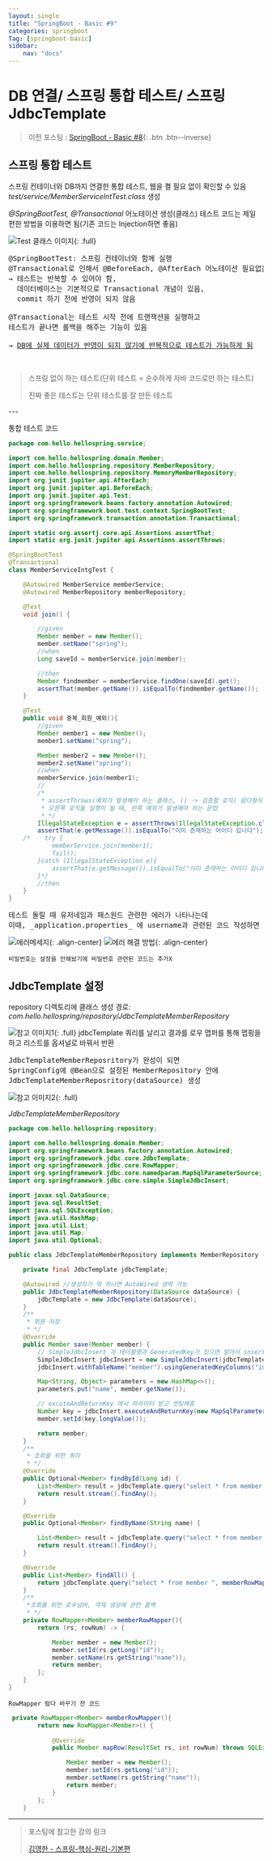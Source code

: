 ```yaml
---
layout: single
title: "SpringBoot - Basic #9"
categories: springboot
Tag: [springboot-basic]
sidebar: 
    nav: "docs"
---
```

# DB 연결/ 스프링 통합 테스트/ 스프링 JdbcTemplate

> 이전 포스팅 : [SpringBoot - Basic #8](/springboot/springboot_basic_8){: .btn .btn--inverse}

## 스프링 통합 테스트
스프링 컨테이너와 DB까지 연결한 통합 테스트, 웹을 켤 필요 없이 확인할 수 있음
_test/service/MemberServiceIntTest.class_ 생성

_@SpringBootTest, @Transactional_ 어노테이션 생성(클래스)
테스트 코드는 제일 편한 방법을 이용하면 됨(기존 코드는 Injection하면 좋음)

![Test 클래스 이미지](/assets/images/2022-12-29-10-50-02.png){: .full}
<pre>
@SpringBootTest: 스프링 컨테이너와 함께 실행
​@Transactional로 인해서 @BeforeEach, @AfterEach 어노테이션 필요없음
→ 테스트는 반복할 수 있어야 함,
  데이터베이스는 기본적으로 Transactional 개념이 있음,
  commit 하기 전에 반영이 되지 않음

@Transactional는 테스트 시작 전에 트랜잭션을 실행하고 
테스트가 끝나면 롤백을 해주는 기능이 있음

→ <U>DB에 실제 데이터가 반영이 되지 않기에 반복적으로 테스트가 가능하게 됨</U>
</pre>

​

> 스프링 없이 하는 테스트(단위 테스트 = 순수하게 자바 코드로만 하는 테스트)
> 
> 진짜 좋은 테스트는 단위 테스트를 잘 만든 테스트 

​---

​통합 테스트 코드
```java
package com.hello.hellospring.service;

import com.hello.hellospring.domain.Member;
import com.hello.hellospring.repository.MemberRepository;
import com.hello.hellospring.repository.MemoryMemberRepository;
import org.junit.jupiter.api.AfterEach;
import org.junit.jupiter.api.BeforeEach;
import org.junit.jupiter.api.Test;
import org.springframework.beans.factory.annotation.Autowired;
import org.springframework.boot.test.context.SpringBootTest;
import org.springframework.transaction.annotation.Transactional;

import static org.assertj.core.api.Assertions.assertThat;
import static org.junit.jupiter.api.Assertions.assertThrows;

@SpringBootTest
@Transactional
class MemberServiceIntgTest {

    @Autowired MemberService memberService;
    @Autowired MemberRepository memberRepository;

    @Test
    void join() {

        //given
        Member member = new Member();
        member.setName("spring");
        //when
        Long saveId = memberService.join(member);

        //then
        Member findmember = memberService.findOne(saveId).get();
        assertThat(member.getName()).isEqualTo(findmember.getName());
    }

    @Test
    public void 중복_회원_예외(){
        //given
        Member member1 = new Member();
        member1.setName("spring");

        Member member2 = new Member();
        member2.setName("spring");
        //when
        memberService.join(member1);
        //
        /*
         * assertThrows(예외가 발생해야 하는 클래스, () -> 검증할 로직) 람다형식
         * 오른쪽 로직을 실행이 될 때, 왼쪽 예외가 발생해야 하는 문법
         * */
        IllegalStateException e = assertThrows(IllegalStateException.class, () -> memberService.join(member2));
        assertThat(e.getMessage()).isEqualTo("이미 존재하는 아이디 입니다");
    /*    try {
            memberService.join(member1);
            fail();
        }catch (IllegalStateException e){
            assertThat(e.getMessage()).isEqualTo("이미 존재하는 아이디 입니다");
        }*/
        //then
    }
}
```
<pre>
테스트 돌릴 때 유저네임과 패스원드 관련한 에러가 나타나는데 
이때, _application.properties_ 에 username과 관련된 코드 작성하면 해결
</pre>
![에러메세지](/assets/images/2022-12-29-11-00-06.png){: .align-center}
![에러 해결 방법](/assets/images/2022-12-29-11-00-27.png){: .align-center}

`비밀번호는 설정을 안해놨기에 비밀번호 관련된 코드는 추가X`


## JdbcTemplate 설정

repository 디렉토리에 클래스 생성
경로: _com.hello.hellospring/repository/JdbcTemplateMemberRepository_

![참고 이미지1](/assets/images/2022-12-29-11-06-41.png){: .full}
jdbcTemplate 쿼리를 날리고 결과를 로우 맵퍼를 통해 맵핑을 하고 리스트를 옵셔널로 바꿔서 반환

<pre>
JdbcTemplateMemberReposritory가 완성이 되면 
SpringConfig에 @Bean으로 설정된 MemberRepository 안에 
JdbcTemplateMemberReposritory(dataSource) 생성
</pre>
![참고 이미지2](/assets/images/2022-12-29-11-08-20.png){: .full}


_JdbcTemplateMemberRepository_
```java
package com.hello.hellospring.repository;

import com.hello.hellospring.domain.Member;
import org.springframework.beans.factory.annotation.Autowired;
import org.springframework.jdbc.core.JdbcTemplate;
import org.springframework.jdbc.core.RowMapper;
import org.springframework.jdbc.core.namedparam.MapSqlParameterSource;
import org.springframework.jdbc.core.simple.SimpleJdbcInsert;

import javax.sql.DataSource;
import java.sql.ResultSet;
import java.sql.SQLException;
import java.util.HashMap;
import java.util.List;
import java.util.Map;
import java.util.Optional;

public class JdbcTemplateMemberRepository implements MemberRepository {

    private final JdbcTemplate jdbcTemplate;

    @Autowired //생성자가 딱 하나면 AutoWired 생략 가능
    public JdbcTemplateMemberRepository(DataSource dataSource) {
        jdbcTemplate = new JdbcTemplate(dataSource);
    }
    /**
     * 회원 저장
     * */
    @Override
    public Member save(Member member) {
        // SimpleJdbcInsert 가 테이블명과 GeneratedKey가 있으면 알아서 insert
        SimpleJdbcInsert jdbcInsert = new SimpleJdbcInsert(jdbcTemplate);
        jdbcInsert.withTableName("member").usingGeneratedKeyColumns("id");

        Map<String, Object> parameters = new HashMap<>();
        parameters.put("name", member.getName());

        // excuteAndReturnKey 에서 파라미터 받고 셋팅해줌
        Number key = jdbcInsert.executeAndReturnKey(new MapSqlParameterSource(parameters));
        member.setId(key.longValue());

        return member;
    }
    /**
     * 조회를 위한 쿼리
     * */
    @Override
    public Optional<Member> findById(Long id) {
        List<Member> result = jdbcTemplate.query("select * from member where id = ?", memberRowMapper(), id);
        return result.stream().findAny();
    }

    @Override
    public Optional<Member> findByName(String name) {

        List<Member> result = jdbcTemplate.query("select * from member where name = ?", memberRowMapper(), name);
        return result.stream().findAny();
    }

    @Override
    public List<Member> findAll() {
        return jdbcTemplate.query("select * from member ", memberRowMapper());
    }
    /**
     *조회를 위한 로우넘버, 객체 생성에 관한 콜백
     * */
    private RowMapper<Member> memberRowMapper(){
        return (rs, rowNum) -> {

            Member member = new Member();
            member.setId(rs.getLong("id"));
            member.setName(rs.getString("name"));
            return member;
        };
    }
}
```
`RowMapper 람다 바꾸기 전 코드`
```java
 private RowMapper<Member> memberRowMapper(){
        return new RowMapper<Member>() {
            
            @Override
            public Member mapRow(ResultSet rs, int rowNum) throws SQLException {

                Member member = new Member();
                member.setId(rs.getLong("id"));
                member.setName(rs.getString("name"));
                return member;
            }
        };
    }
```
---
 > 포스팅에 참고한 강의 링크 
 >
 >[김영한 - 스프링-핵심-원리-기본편](https://www.inflearn.com/course/%EC%8A%A4%ED%94%84%EB%A7%81-%ED%95%B5%EC%8B%AC-%EC%9B%90%EB%A6%AC-%EA%B8%B0%EB%B3%B8%ED%8E%B8)
